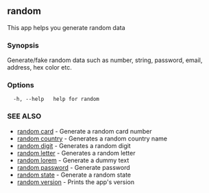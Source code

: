 ## random

This app helps you generate random data

### Synopsis

Generate/fake random data such as number, string, password, email,
address, hex color etc.

### Options

```
  -h, --help   help for random
```

### SEE ALSO

* [random card](random_card.md)	 - Generate a random card number
* [random country](random_country.md)	 - Generates a random country name
* [random digit](random_digit.md)	 - Generates a random digit
* [random letter](random_letter.md)	 - Generates a random letter
* [random lorem](random_lorem.md)	 - Generate a dummy text
* [random password](random_password.md)	 - Generate password
* [random state](random_state.md)	 - Generate a random state
* [random version](random_version.md)	 - Prints the app's version

